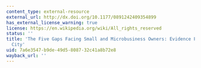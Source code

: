 ```yaml
---
content_type: external-resource
external_url: http://dx.doi.org/10.1177/0891242409354899
has_external_license_warning: true
license: https://en.wikipedia.org/wiki/All_rights_reserved
status: ''
title: 'The Five Gaps Facing Small and Microbusiness Owners: Evidence From New York
  City'
uid: 7a6e3547-b9de-49d5-8087-32c41a8b72e8
wayback_url: ''
---
```

